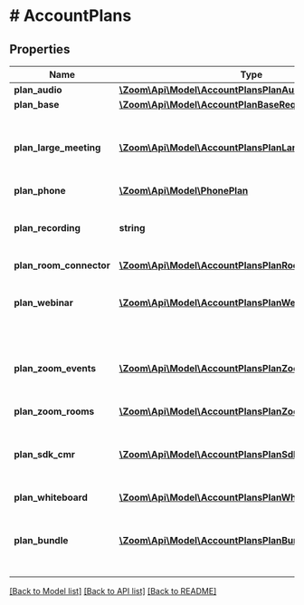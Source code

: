 # # AccountPlans

## Properties

Name | Type | Description | Notes
------------ | ------------- | ------------- | -------------
**plan_audio** | [**\Zoom\Api\Model\AccountPlansPlanAudio**](AccountPlansPlanAudio.md) |  | [optional]
**plan_base** | [**\Zoom\Api\Model\AccountPlanBaseRequired**](AccountPlanBaseRequired.md) |  |
**plan_large_meeting** | [**\Zoom\Api\Model\AccountPlansPlanLargeMeetingInner[]**](AccountPlansPlanLargeMeetingInner.md) | Information about the account&#39;s Large Meeting plan. | [optional]
**plan_phone** | [**\Zoom\Api\Model\PhonePlan**](PhonePlan.md) |  | [optional]
**plan_recording** | **string** | The account&#39;s [Cloud Recording plan](https://marketplace.zoom.us/docs/api-reference/other-references/plans#cloud-recording-plans). | [optional]
**plan_room_connector** | [**\Zoom\Api\Model\AccountPlansPlanRoomConnectorInner[]**](AccountPlansPlanRoomConnectorInner.md) |  | [optional]
**plan_webinar** | [**\Zoom\Api\Model\AccountPlansPlanWebinarInner[]**](AccountPlansPlanWebinarInner.md) | Information about the account&#39;s Webinar plan. | [optional]
**plan_zoom_events** | [**\Zoom\Api\Model\AccountPlansPlanZoomEventsInner[]**](AccountPlansPlanZoomEventsInner.md) | Information about the account&#39;s Zoom Events plan. | [optional]
**plan_zoom_rooms** | [**\Zoom\Api\Model\AccountPlansPlanZoomRooms**](AccountPlansPlanZoomRooms.md) |  | [optional]
**plan_sdk_cmr** | [**\Zoom\Api\Model\AccountPlansPlanSdkCmrInner[]**](AccountPlansPlanSdkCmrInner.md) | Information about the account&#39;s Zoom Video SDK plan. | [optional]
**plan_whiteboard** | [**\Zoom\Api\Model\AccountPlansPlanWhiteboard**](AccountPlansPlanWhiteboard.md) |  | [optional]
**plan_bundle** | [**\Zoom\Api\Model\AccountPlansPlanBundleInner[]**](AccountPlansPlanBundleInner.md) | Information about the account&#39;s Zoom Bundle plan. | [optional]

[[Back to Model list]](../../README.md#models) [[Back to API list]](../../README.md#endpoints) [[Back to README]](../../README.md)
